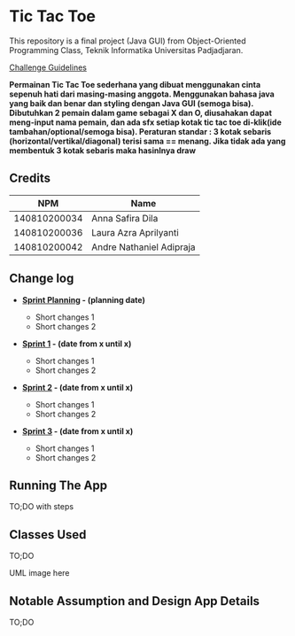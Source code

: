 # Tic Tac Toe

This repository is a final project (Java GUI) from Object-Oriented Programming Class, Teknik Informatika Universitas Padjadjaran. 

[Challenge Guidelines](challenge-guideline.md)

**Permainan Tic Tac Toe sederhana yang dibuat menggunakan cinta sepenuh hati dari masing-masing anggota. Menggunakan bahasa java yang baik dan benar dan styling dengan Java GUI (semoga bisa). Dibutuhkan 2 pemain dalam game sebagai X dan O, diusahakan dapat meng-input nama pemain, dan ada sfx setiap kotak tic tac toe di-klik(ide tambahan/optional/semoga bisa). Peraturan standar : 3 kotak sebaris (horizontal/vertikal/diagonal) terisi sama == menang. Jika tidak ada yang membentuk 3 kotak sebaris maka hasinlnya draw**

## Credits
| NPM           | Name                    |
| ------------- |-------------------------|
| 140810200034  | Anna Safira Dila        |
| 140810200036  | Laura Azra Aprilyanti   |
| 140810200042  | Andre Nathaniel Adipraja|

## Change log
- **[Sprint Planning](changelog/sprint-planning.md) - (planning date)** 
   -  Short changes 1
   - Short changes 2

- **[Sprint 1](changelog/sprint-1.md) - (date from x until x)** 
   - Short changes 1
   - Short changes 2

- **[Sprint 2](changelog/sprint-2.md) - (date from x until x)** 
   - Short changes 1
   - Short changes 2
   
- **[Sprint 3](changelog/sprint-3.md) - (date from x until x)** 
   - Short changes 1
   - Short changes 2

## Running The App

TO;DO with steps

## Classes Used

TO;DO

UML image here

## Notable Assumption and Design App Details

TO;DO
